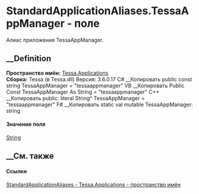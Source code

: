 # StandardApplicationAliases.TessaAppManager - поле
Алиас приложения TessaAppManager.
## __Definition
 **Пространство имён:** [Tessa.Applications](N_Tessa_Applications.htm)  
 **Сборка:** Tessa (в Tessa.dll) Версия: 3.6.0.17
C# __Копировать
     public const string TessaAppManager = "tessaappmanager"
VB __Копировать
     Public Const TessaAppManager As String = "tessaappmanager"
C++ __Копировать
     public:
    literal String^ TessaAppManager = "tessaappmanager"
F# __Копировать
     static val mutable TessaAppManager: string
#### Значение поля
[String](https://learn.microsoft.com/dotnet/api/system.string)
##  __См. также
#### Ссылки
[StandardApplicationAliases -
](T_Tessa_Applications_StandardApplicationAliases.htm)
[Tessa.Applications - пространство имён](N_Tessa_Applications.htm)
